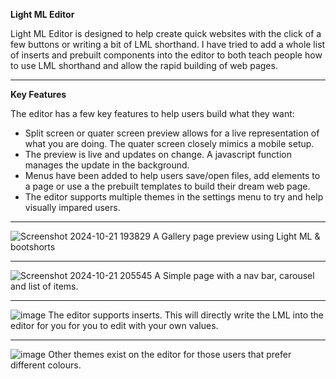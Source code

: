**Light ML Editor**

Light ML Editor is designed to help create quick websites with the click of a few buttons or writing a bit of LML shorthand. I have tried to add a whole list of inserts and prebuilt components into the editor to both teach people how to use LML shorthand and allow the rapid building of web pages.

<hr>

**Key Features**

The editor has a few key features to help users build what they want:
- Split screen or quater screen preview allows for a live representation of what you are doing. The quater screen closely mimics a mobile setup.
- The preview is live and updates on change. A javascript function manages the update in the background.
- Menus have been added to help users save/open files, add elements to a page or use a the prebuilt templates to build their dream web page.
- The editor supports multiple themes in the settings menu to try and help visually impared users.

<hr>

![Screenshot 2024-10-21 193829](https://github.com/user-attachments/assets/5d892647-fac5-4ebb-9505-0a95ed3dfa37)
A Gallery page preview using Light ML & bootshorts

<hr>

![Screenshot 2024-10-21 205545](https://github.com/user-attachments/assets/23f146f6-f4d2-4a40-8ffd-ede0dec44279)
A Simple page with a nav bar, carousel and list of items.

<hr>

![image](https://github.com/user-attachments/assets/072f2ebf-a0fa-4be8-af1f-2e76de5fff08)
The editor supports inserts. This will directly write the LML into the editor for you for you to edit with your own values.

<hr>

![image](https://github.com/user-attachments/assets/dcacd939-6c30-477e-b7fb-0c65d605efe2)
Other themes exist on the editor for those users that prefer different colours.

